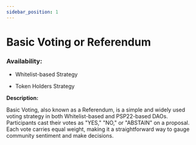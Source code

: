 ```yaml
---
sidebar_position: 1
---
```


# Basic Voting or Referendum

### Availability:

* Whitelist-based Strategy

* Token Holders Strategy

**Description:**

Basic Voting, also known as a Referendum, is a simple and widely used voting strategy in both Whitelist-based and PSP22-based DAOs. Participants cast their votes as "YES," "NO," or "ABSTAIN" on a proposal. Each vote carries equal weight, making it a straightforward way to gauge community sentiment and make decisions.